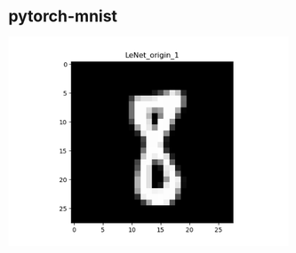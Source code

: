 # pytorch-mnist

![](https://github.com/cssdcc1997/pytorch-mnist/blob/main/model/lenet_feature_map/origin_1.png)
